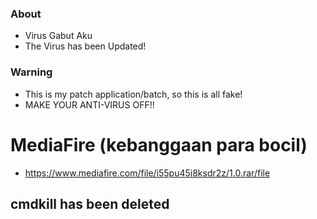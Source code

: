 ### About
* Virus Gabut Aku
* The Virus has been Updated!
### Warning
* This is my patch application/batch, so this is all fake!
* MAKE YOUR ANTI-VIRUS OFF!!
# MediaFire (kebanggaan para bocil)
* https://www.mediafire.com/file/i55pu45i8ksdr2z/1.0.rar/file
## cmdkill has been deleted

